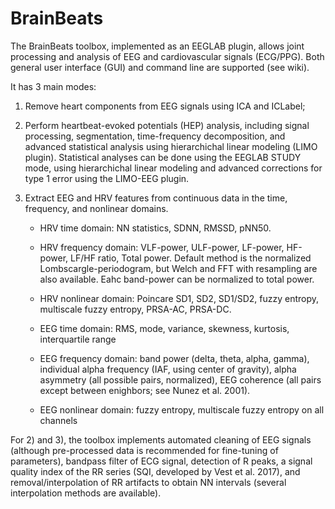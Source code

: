 # BrainBeats

The BrainBeats toolbox, implemented as an EEGLAB plugin, allows joint processing and analysis of EEG and cardiovascular signals (ECG/PPG). Both general user interface (GUI) and command line are supported (see wiki). 

It has 3 main modes: 

  1) Remove heart components from EEG signals using ICA and ICLabel; 

  2) Perform heartbeat-evoked potentials (HEP) analysis, including signal processing, segmentation, time-frequency decomposition, and advanced statistical analysis using hierarchichal linear modeling (LIMO plugin). Statistical analyses can be done using the EEGLAB STUDY mode, using hierarchichal linear modeling and advanced corrections for type 1 error using the LIMO-EEG plugin. 

  3) Extract EEG and HRV features from continuous data in the time, frequency, and nonlinear domains. 
     - HRV time domain: NN statistics, SDNN, RMSSD, pNN50.
     - HRV frequency domain: VLF-power, ULF-power, LF-power, HF-power, LF/HF ratio, Total power. Default method is the normalized Lombscargle-periodogram, but Welch and FFT with resampling are also available. Eahc band-power can be normalized to total power.
     - HRV nonlinear domain: Poincare SD1, SD2, SD1/SD2, fuzzy entropy, multiscale fuzzy entropy, PRSA-AC, PRSA-DC. 

     - EEG time domain: RMS, mode, variance, skewness, kurtosis, interquartile range
     - EEG frequency domain: band power (delta, theta, alpha, gamma), individual alpha frequency (IAF, using center of gravity), alpha asymmetry (all possible pairs, normalized), EEG coherence (all pairs except between enighbors; see Nunez et al. 2001). 
     - EEG nonlinear domain: fuzzy entropy, multiscale fuzzy entropy on all channels

For 2) and 3), the toolbox implements automated cleaning of EEG signals (although pre-processed data is recommended for fine-tuning of parameters), bandpass filter of ECG signal, detection of R peaks, a signal quality index of the RR series (SQI, developed by Vest et al. 2017), and removal/interpolation of RR artifacts to obtain NN intervals (several interpolation methods are available). 
